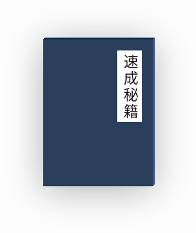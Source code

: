 
<!-- "欢迎每一位贡献者积极分享您的新知灼见、过往工作中的宝贵经验、精心设计的代码框架，以及创新的组件开发成果。在这里，每一次分享都是对知识的传承与拓展，让我们携手共进，在学习与分享的道路上不断成长，共创更加丰富的知识宝库。"  -->


  <div class="book">
        <div class="cover">
            <span>速成秘籍</span>
        </div>
        <div class="content">
            <p>欲练此功</p>
            <p>必先自宫</p>
        </div>
    </div>
<style>
    @font-face {
        font-family: "STXinwei"; /* 定义字体名 */
        src: url("./STXinwei.ttf"); /* 引入本体字体文件 */
      }
.book{
    margin: 10vh auto;
    width: 300px;
    height: 400px;
    background-color: #fff;
    /* 开启3D效果 */
    transform-style: preserve-3d;
    /* 设置视距 */
    perspective: 2000px;
    /* 设置阴影 */
    box-shadow: inset 300px 0 30px rgba(0,0,0,0.2),
    0 10px 100px rgba(0,0,0,0.3);
    /* 动画过渡 */
    transition: 1s;
}
/* 鼠标移入，阴影变化+旋转 */
.book:hover{
    transform: rotate(-10deg);
    box-shadow: inset 20px 0 30px rgba(0,0,0,0.2),
    0 10px 100px rgba(0,0,0,0.3);
}
.book::before{
    content: "";
    /* 绝对定位 */
    position: absolute;
    left: 0;
    top: -5px;
    width: 100%;
    height: 5px;
    background-color: #0d2a50;
    /* 设置旋转元素的基点位置 */
    transform-origin: bottom;
    /* 沿X轴倾斜-45度 */
    transform: skewX(-45deg);
}
.book::after{
    content: "";
    position: absolute;
    top: 0;
    right: -5px;
    width: 5px;
    height: 100%;
    background-color: #3d5a83;
    transform-origin: left;
    transform: skewY(-45deg);
}
/* 封面 */
.book .cover{
    width: 100%;
    height: 100%;
    background-color: #2a3f5c;
    display: flex;
    justify-content: center;
    align-items: center;
    /* 相对定位 */
    position: relative;
    transform-origin: left;
    transition: 1s;
}
.book .cover span{
    position: absolute;
    right: 30px;
    top: 30px;
    background-color: #fff;
    font-size: 40px;
    font-family: "STXinwei";
    /* 竖向文本 */
    writing-mode: vertical-lr;
    padding: 10px 5px 5px 5px;
    /* 字间距 */
    letter-spacing: 5px;
}
.book:hover .cover{
    transform: rotateY(-135deg);
}
.book .content{
    margin-top: -40px !important;
    width: 100%;
    height: 100%;
    position: absolute;
    top: 0;
    left: 0;
    z-index: -1;
    font-size: 40px;
    font-family: "STXinwei";
    line-height: 50px;
    letter-spacing: 5px;
    display: flex;
    flex-direction: column;
    justify-content: center;
    align-items: center;
}
.book .content span{
    position: absolute;
    bottom:20px;
    right:40px;
    font-size:10px;
}
</style>
